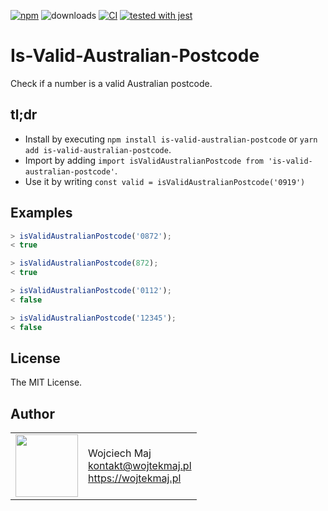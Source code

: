 [![npm](https://img.shields.io/npm/v/is-valid-australian-postcode.svg)](https://www.npmjs.com/package/is-valid-australian-postcode) ![downloads](https://img.shields.io/npm/dt/is-valid-australian-postcode.svg) [![CI](https://github.com/wojtekmaj/is-valid-australian-postcode/workflows/CI/badge.svg)](https://github.com/wojtekmaj/is-valid-australian-postcode/actions) [![tested with jest](https://img.shields.io/badge/tested_with-jest-99424f.svg)](https://github.com/facebook/jest)

# Is-Valid-Australian-Postcode

Check if a number is a valid Australian postcode.

## tl;dr

- Install by executing `npm install is-valid-australian-postcode` or `yarn add is-valid-australian-postcode`.
- Import by adding `import isValidAustralianPostcode from 'is-valid-australian-postcode'`.
- Use it by writing `const valid = isValidAustralianPostcode('0919')`

## Examples

```js
> isValidAustralianPostcode('0872');
< true

> isValidAustralianPostcode(872);
< true

> isValidAustralianPostcode('0112');
< false

> isValidAustralianPostcode('12345');
< false
```

## License

The MIT License.

## Author

<table>
  <tr>
    <td>
      <img src="https://github.com/wojtekmaj.png?s=100" width="100">
    </td>
    <td>
      Wojciech Maj<br />
      <a href="mailto:kontakt@wojtekmaj.pl">kontakt@wojtekmaj.pl</a><br />
      <a href="https://wojtekmaj.pl">https://wojtekmaj.pl</a>
    </td>
  </tr>
</table>
